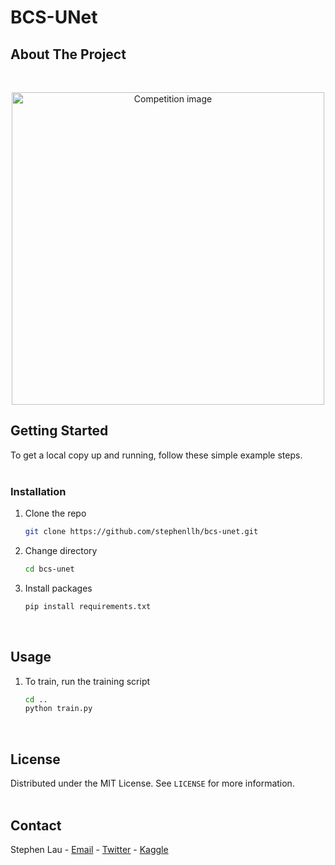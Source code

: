 # BCS-UNet

<!-- ABOUT THE PROJECT -->
## About The Project

<br/>
<p align="center">
  <img src="/image/image.png" alt="Competition image" width="500" height="500"/>
</p>


<!-- GETTING STARTED -->
## Getting Started

To get a local copy up and running, follow these simple example steps.
<br/><br/>

### Installation

1. Clone the repo
   ```sh
   git clone https://github.com/stephenllh/bcs-unet.git
   ```

1. Change directory
   ```sh
   cd bcs-unet
   ```

2. Install packages
   ```sh
   pip install requirements.txt
   ```
<br/>

<!-- USAGE EXAMPLES -->
## Usage

1. To train, run the training script
   ```sh
   cd ..
   python train.py
   ```
<br/>


<!-- LICENSE -->
## License

Distributed under the MIT License. See `LICENSE` for more information.
<br></br>


<!-- CONTACT -->
## Contact

Stephen Lau - [Email](stephenlaulh@gmail.com) - [Twitter](https://twitter.com/StephenLLH) - [Kaggle](https://www.kaggle.com/faraksuli)


